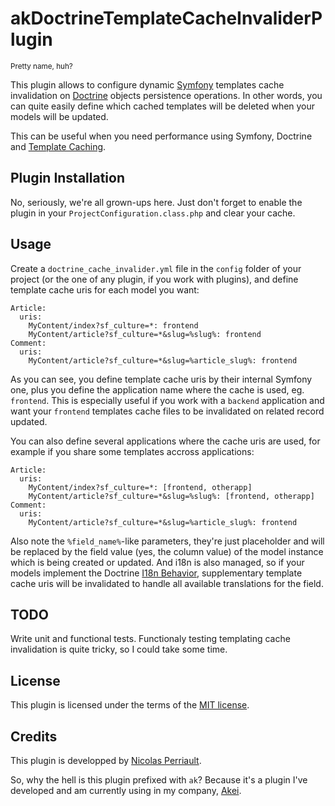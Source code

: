 akDoctrineTemplateCacheInvaliderPlugin
======================================

<small>Pretty name, huh?</small>

This plugin allows to configure dynamic [Symfony](http://www.symfony-project.org/) templates cache invalidation on [Doctrine](http://www.doctrine-project.org/) objects persistence operations. In other words, you can quite easily define which cached templates will be deleted when your models will be updated.

This can be useful when you need performance using Symfony, Doctrine and [Template Caching](http://www.symfony-project.org/jobeet/1_4/Doctrine/en/21).

Plugin Installation
-------------------

No, seriously, we're all grown-ups here. Just don't forget to enable the plugin in your `ProjectConfiguration.class.php` and clear your cache.

Usage
-----

Create a `doctrine_cache_invalider.yml` file in the `config` folder of your project (or the one of any plugin, if you work with plugins), and define template cache uris for each model you want:

    Article:
      uris:
        MyContent/index?sf_culture=*: frontend
        MyContent/article?sf_culture=*&slug=%slug%: frontend
    Comment:
      uris:
        MyContent/article?sf_culture=*&slug=%article_slug%: frontend

As you can see, you define template cache uris by their internal Symfony one, plus you define the application name where the cache is used, eg. `frontend`. This is especially useful if you work with a `backend` application and want your `frontend` templates cache files to be invalidated on related record updated.

You can also define several applications where the cache uris are used, for example if you share some templates accross applications:

    Article:
      uris:
        MyContent/index?sf_culture=*: [frontend, otherapp]
        MyContent/article?sf_culture=*&slug=%slug%: [frontend, otherapp]
    Comment:
      uris:
        MyContent/article?sf_culture=*&slug=%article_slug%: frontend

Also note the `%field_name%`-like parameters, they're just placeholder and will be replaced by the field value (yes, the column value) of the model instance which is being created or updated. And i18n is also managed, so if your models implement the Doctrine [I18n Behavior](http://www.doctrine-project.org/projects/orm/1.2/docs/manual/behaviors/en#core-behaviors:i18n), supplementary template cache uris will be invalidated to handle all available translations for the field.

TODO
----

Write unit and functional tests. Functionaly testing templating cache invalidation is quite tricky, so I could take some time.

License
-------

This plugin is licensed under the terms of the [MIT license](http://en.wikipedia.org/wiki/MIT_License).

Credits
-------

This plugin is developped by [Nicolas Perriault](http://prendreuncafe.com/).

So, why the hell is this plugin prefixed with `ak`? Because it's a plugin I've developed and am currently using in my company, [Akei](http://www.akei.com/).